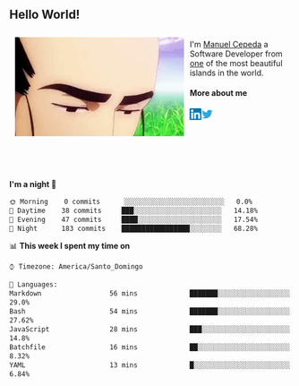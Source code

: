 <h2> Hello World!</h2>

<div style="display:inline-block;height:250px">
  <img alt="Ah, I see you're a man of culture as well" align="left" width="60%" style="margin: 10px" src="https://raw.githubusercontent.com/mecm1993/mecm1993/master/assets/background.gif">

  I'm [Manuel Cepeda](https://manuelcepeda.dev) a Software Developer from [one](https://en.wikipedia.org/wiki/Dominican_Republic) of the most beautiful islands in the world.

  #### More about me

  <a href="https://www.linkedin.com/in/manuel-cepeda-0336a999/">
    <img align="left" alt="Manuel Cepeda | LinkedIn" width="21px" src="https://raw.githubusercontent.com/mecm1993/mecm1993/master/assets/linkedin.svg" />
  </a>
  <a href="https://twitter.com/mecm1993">
    <img align="left" alt="Manuel Cepeda | Twitter" width="21px" src="https://raw.githubusercontent.com/mecm1993/mecm1993/master/assets/twitter.svg" />
  </a>
  <br />
  <br />
</div>

<!--START_SECTION:waka-->
**I'm a night 🦉** 

```text
🌞 Morning    0 commits      ░░░░░░░░░░░░░░░░░░░░░░░░░   0.0% 
🌆 Daytime    38 commits     ███░░░░░░░░░░░░░░░░░░░░░░   14.18% 
🌃 Evening    47 commits     ████░░░░░░░░░░░░░░░░░░░░░   17.54% 
🌙 Night      183 commits    █████████████████░░░░░░░░   68.28%

```


📊 **This week I spent my time on** 

```text
⌚︎ Timezone: America/Santo_Domingo

💬 Languages: 
Markdown                 56 mins             ███████░░░░░░░░░░░░░░░░░░   29.0% 
Bash                     54 mins             ███████░░░░░░░░░░░░░░░░░░   27.62% 
JavaScript               28 mins             ███░░░░░░░░░░░░░░░░░░░░░░   14.8% 
Batchfile                16 mins             ██░░░░░░░░░░░░░░░░░░░░░░░   8.32% 
YAML                     13 mins             █░░░░░░░░░░░░░░░░░░░░░░░░   6.84%

```


<!--END_SECTION:waka-->
